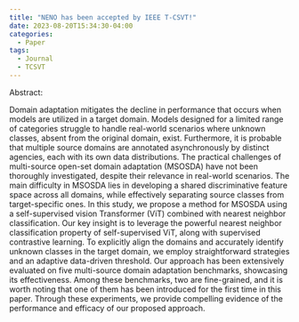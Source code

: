 ```yaml
---
title: "NENO has been accepted by IEEE T-CSVT!"
date: 2023-08-20T15:34:30-04:00
categories:
  - Paper
tags:
  - Journal
  - TCSVT
---
```


Abstract:

Domain adaptation mitigates the decline in performance that occurs when models are utilized in a target domain. Models designed for a limited range of categories struggle to handle real-world scenarios where unknown classes, absent from the original domain, exist.
Furthermore, it is probable that multiple source domains are annotated asynchronously by distinct agencies, each with its own data distributions.
The practical challenges of multi-source open-set domain adaptation (MSOSDA) have not been thoroughly investigated, despite their relevance in real-world scenarios. The main difficulty in MSOSDA lies in developing a shared discriminative feature space across all domains, while effectively separating source classes from target-specific ones. In this study, we propose a method for MSOSDA using a self-supervised vision Transformer (ViT) combined with nearest neighbor classification. Our key insight is to leverage the powerful nearest neighbor classification property of self-supervised ViT, along with supervised contrastive learning. To explicitly align the domains and accurately identify unknown classes in the target domain, we employ straightforward strategies and an adaptive data-driven threshold.
Our approach has been extensively evaluated on five multi-source domain adaptation benchmarks, showcasing its effectiveness. Among these benchmarks, two are fine-grained, and it is worth noting that one of them has been introduced for the first time in this paper. Through these experiments, we provide compelling evidence of the performance and efficacy of our proposed approach.
